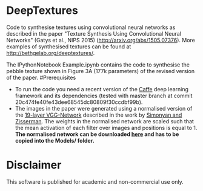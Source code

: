 # DeepTextures
Code to synthesise textures using convolutional neural networks as described in the paper "Texture Synthesis Using Convolutional Neural Networks" (Gatys et al., NIPS 2015) (http://arxiv.org/abs/1505.07376).
More examples of synthesised textures can be found at http://bethgelab.org/deeptextures/.

The IPythonNotebook Example.ipynb contains the code to synthesise the pebble texture shown in Figure 3A (177k parameters) of the revised version of the paper.
#Prerequisites
* To run the code you need a recent version of the [Caffe](https://github.com/BVLC/caffe) deep learning framework and its dependencies (tested with master branch at commit 20c474fe40fe43dee68545dc80809f30ccdbf99b).
* The images in the paper were generated using a normalised version of the [19-layer VGG-Network](http://www.robots.ox.ac.uk/~vgg/research/very_deep/)
described in the work by [Simonyan and Zisserman](http://arxiv.org/abs/1409.1556). The weights in the normalised network are scaled
such that the mean activation of each filter over images and positions is equal to 1.
**The normalised network can be downloaded [here](www.bethgelab.org) and has to be copied into the Models/ folder.**

# Disclaimer
This software is published for academic and non-commercial use only. 
